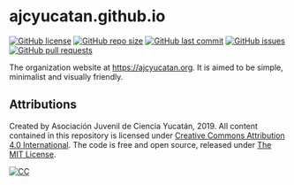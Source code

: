 # ajcyucatan.github.io
[![GitHub license](https://img.shields.io/github/license/jaflonu/jaflonu.github.io?style=popout-square)](https://github.com/jaflonu/jaflonu.github.io/blob/master/LICENSE)
[![GitHub repo size](https://img.shields.io/github/repo-size/jaflonu/jaflonu.github.io?style=popout-square)](https://github.com/jaflonu/jaflonu.github.io.git)
[![GitHub last commit](https://img.shields.io/github/last-commit/jaflonu/jaflonu.github.io?style=popout-square)](https://github.com/jaflonu/jaflonu.github.io/commits/master)
[![GitHub issues](https://img.shields.io/github/issues/jaflonu/jaflonu.github.io?style=popout-square)](https://github.com/jaflonu/jaflonu.github.io/issues)
[![GitHub pull requests](https://img.shields.io/github/issues-pr/jaflonu/jaflonu.github.io?style=popout-square)](https://github.com/jaflonu/jaflonu.github.io/pull)

The organization website at https://ajcyucatan.org. It is aimed to be simple, minimalist and visually friendly.


## Attributions

Created by Asociación Juvenil de Ciencia Yucatán, 2019. All content contained in this repository is licensed under [Creative Commons Attribution 4.0 International](https://creativecommons.org/licenses/by/4.0 "CC BY 4.0"). The code is free and open source, released under [The MIT License](https://mit-license.org "MIT License").

[![CC](http://ForTheBadge.com/images/badges/cc-by.svg)](https://creativecommons.org/licenses/by/4.0 "CC BY 4.0")
